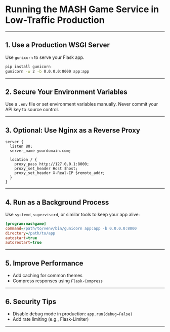 # Running the MASH Game Service in Low-Traffic Production

---

## 1. Use a Production WSGI Server

Use `gunicorn` to serve your Flask app.

```bash
pip install gunicorn
gunicorn -w 2 -b 0.0.0.0:8000 app:app
```

---

## 2. Secure Your Environment Variables

Use a `.env` file or set environment variables manually. Never commit your API key to source control.

---

## 3. Optional: Use Nginx as a Reverse Proxy

```nginx
server {
  listen 80;
  server_name yourdomain.com;

  location / {
    proxy_pass http://127.0.0.1:8000;
    proxy_set_header Host $host;
    proxy_set_header X-Real-IP $remote_addr;
  }
}
```

---

## 4. Run as a Background Process

Use `systemd`, `supervisord`, or similar tools to keep your app alive:

```ini
[program:mashgame]
command=/path/to/venv/bin/gunicorn app:app -b 0.0.0.0:8000
directory=/path/to/app
autostart=true
autorestart=true
```

---

## 5. Improve Performance

- Add caching for common themes
- Compress responses using `Flask-Compress`

---

## 6. Security Tips

- Disable debug mode in production: `app.run(debug=False)`
- Add rate limiting (e.g., Flask-Limiter)

---
